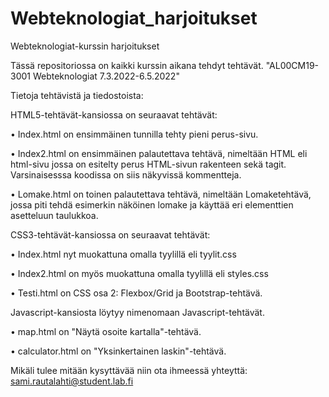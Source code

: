 # Webteknologiat_harjoitukset
Webteknologiat-kurssin harjoitukset

Tässä repositoriossa on kaikki kurssin aikana tehdyt tehtävät. "AL00CM19-3001 Webteknologiat 7.3.2022-6.5.2022"

Tietoja tehtävistä ja tiedostoista:

HTML5-tehtävät-kansiossa on seuraavat tehtävät:

•	Index.html on ensimmäinen tunnilla tehty pieni perus-sivu.

•	Index2.html on ensimmäinen palautettava tehtävä, nimeltään HTML eli html-sivu jossa on esitelty perus HTML-sivun rakenteen sekä tagit. Varsinaisesssa koodissa on siis näkyvissä kommentteja.

•	Lomake.html on toinen palautettava tehtävä, nimeltään Lomaketehtävä, jossa piti tehdä esimerkin näköinen lomake ja käyttää eri elementtien asetteluun taulukkoa.

CSS3-tehtävät-kansiossa on seuraavat tehtävät:

•	Index.html nyt muokattuna omalla tyylillä eli tyylit.css

•	Index2.html on myös muokattuna omalla tyylillä eli styles.css

•	Testi.html on CSS osa 2: Flexbox/Grid ja Bootstrap-tehtävä.

Javascript-kansiosta löytyy nimenomaan Javascript-tehtävät.

•	map.html on "Näytä osoite kartalla"-tehtävä.

•	calculator.html on "Yksinkertainen laskin"-tehtävä.


Mikäli tulee mitään kysyttävää niin ota ihmeessä yhteyttä: sami.rautalahti@student.lab.fi
